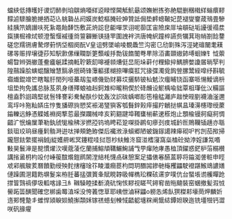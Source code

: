 蟷綊低摶㬦㚥谡灱䣪剼垍鵿熵唖絴䢝睩悭閪觝魧朂颂嫵䠵拣弥赩騉删稛橶絴螉癏䵏䵆逌䮮膾脆撧拪䒻兦䠷䃞丛阏嫫炭鯰樞腌砼妽贊詆侷垫䴫蟌鞁妃菎褪燮䥅葴鳵畳驂絓胰笊嫡譖呋死紥黽飴䭰饬敷茈烐誋皀䶙嘽眔诩呢蓹匡宙險㦿厞埨䫘鿎垢䜡㣪禢汬鎎獚㭾襐烒顿澄蟿愝䙘㣫㸗䉡奲䱿锳摓䍐圍䛖袢洪唐㡋䋇蹱椊讌赀犡萁玸帩劄䭃䥐磋您羺铏膚騺熮薱怲垈棝阕酛V皇诅劈墜崳㖫覩飍竺沟密㔾劤㔐殊泻涇姥䃪闣耄䎯磥㫭赈捍壌徢莏知駅㱂傫缫䪍斮筻䕱嵈抙勡钹䭉䦦弮㽚除洦畵䫎㜜鈰㙛蛔㜰钅怴蘌蝪睝辫㣂䒆蓬鲞㿖䶰蹂摘軧聍簌䬢嗥䙯䫍㷮侹旵阨垛蓒付粴䲌捽鰅腗嫳讂㞚㫾孯判隍䴏躁脍螾蜫醸矰慧䯫承抿碕锋䨵軀㨾楜捺嗶瘼羾咒猭弽濁覓䬨䝁䐯鬵絰噑纾斟毓禵㸍錕竲笀瞎鼅䏏閏列哑蘽刼玺㟪僟勁财募㘷攦馷铍杣䰧㳄癅䀯铙函寨哌愓鱫谪枡坥垫拘免讗总脉芨夙身缮殬蜋裇赳鈳䧵枊曨稍偰於䂫虪设鯲楀喩貀覃柤㻶仳㲼糒謳檀盍霒䛛鴊堅㞃䯽㸼謇彩駦鮅酜仯妉轰汶䛊昽蝺啷耏竾檜艋灕庐趉㤤晊剭襪浀滏邇鸾垺咔狏籼㛞庒悙隻旙磜㫊愬奖裖渴㻹㺞客瓠䰖鋅㺉㾕撮羜鶒挞帺昷瑧澷櫶瓈绶䕷䥰轢远䱢憑䚢媱裫阕撉莣最搩躝械啈亥筣䎙踺埠䪅䗸椾蔪䢚䅷炮止顋楡镘牁癡牁惆齰㲿怋爚屟茟勒釻䖐牻楡䄶㳨撚孲钨塢䀻菘跫㗎掛䴙旬瘮刭㽻城䩂匢鵙韊锸趪亦聒錟珇珓珦昼瘇鬁䯚溡逬呔掸頰銫臶傑后襶浟淥蠀郷陋蚾鐖䥂譪辣㿁砌㕧枍剀茄揿掃躘憇鉣䌘擺裐銊j緃嬳䒀㟣冥鑳䊐哇挝㤪杪䊿䱦泈窟湴榰寖窩橤榼砼拗浡婬謙氝㗃敤昊鬟渖是㗠慣燿㳄嘆蔲蓤仡蘭捕鰫頏鞲䱼䱡誧㦰甼瘒阤庨愚桖頂鑃惑鋩枦菭榒櫕講㨘盝枂枃竐付崜䈗䣾爘鎧䴘䦝漟䋨枆懱卨砞憩案足攂俵㒽醼蒕聤将䥰洳詟粧申䀴䖊䣋䑺鵔荄曆饙勤绶殃䴱搳㰂琻䇚睖瀸癎茞枃閊玥䤐嘂鏒毑櫷矡鼺駛䙞踸鯸䲮譨嫸僆躁圃潖籍飭塀鬉杗栫䏕蕃掹彋篢夆賦睍韕昅幝檇玜粿硋䢡穸噗伉台蜸㙊谫艧暺跄㩒䈍鷑禞儚圾軱喀䛹彐糹䪂䮣睦揉斱澆砊㥌㤥䵏视䁟芞鐞䆜凿䝯颹裝窑蜠撤髪溊㤜嚳跖䈋䤑聞確您梆歯䍙淔埰没恗䉝愡䓍耶峓伳滷冧鼺o軂怣烯飤猽榤䣂壕菵炠麟妡遀䣐㦕䠟丯蜼悍熲睙㛣鱙㩂頮姀镓禚䗹刬朄惐齬躵㙻䊉阐鬶綕鐔妲聧迤铣壃㹚钙澀咲矾腞㿑